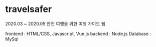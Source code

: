 # travelsafer
2020.03 ~ 2020.05
안전 여행을 위한 여행 가이드 웹 

frontend : HTML/CSS, Javascript, Vue.js
backend : Node.js
Database : MySql
